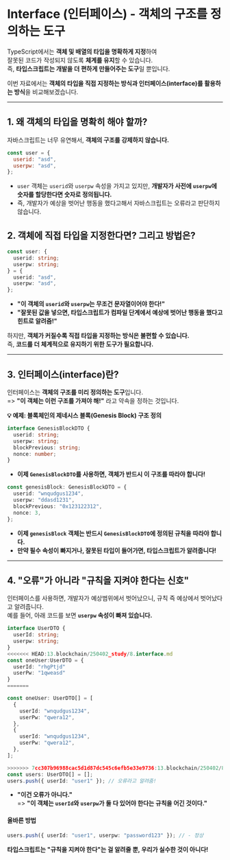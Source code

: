 # Interface (인터페이스) - 객체의 구조를 정의하는 도구

TypeScript에서는 **객체 및 배열의 타입을 명확하게 지정**하여  
잘못된 코드가 작성되지 않도록 **체계를 유지**할 수 있습니다.  
즉, **타입스크립트는 개발을 더 편하게 만들어주는 도구**일 뿐입니다.

이번 자료에서는 **객체의 타입을 직접 지정하는 방식과 인터페이스(interface)를 활용하는 방식**을 비교해보겠습니다.

---

## 1. 왜 객체의 타입을 명확히 해야 할까?

자바스크립트는 너무 유연해서, **객체의 구조를 강제하지 않습니다.**

```js
const user = {
  userid: "asd",
  userpw: "asd",
};
```

- `user` 객체는 `userid`와 `userpw` 속성을 가지고 있지만, **개발자가 사전에 `userpw`에 숫자를 할당한다면 숫자로 정의됩니다.**
- 즉, 개발자가 예상을 벗어난 행동을 했다고해서 자바스크립트는 오류라고 판단하지 않습니다.

## **2. 객체에 직접 타입을 지정한다면? 그리고 방법은?**

```ts
const user: {
  userid: string;
  userpw: string;
} = {
  userid: "asd",
  userpw: "asd",
};
```

- **"이 객체의 `userid`와 `userpw`는 무조건 문자열이어야 한다!"**
- **"잘못된 값을 넣으면, 타입스크립트가 컴파일 단계에서 예상에 벗어난 행동을 했다고 힌트로 알려줌!"**

하지만, **객체가 커질수록 직접 타입을 지정하는 방식은 불편할 수 있습니다.**  
즉, **코드를 더 체계적으로 유지하기 위한 도구가 필요합니다.**

---

## **3. 인터페이스(interface)란?**

인터페이스는 **객체의 구조를 미리 정의하는 도구**입니다.  
=> **"이 객체는 이런 구조를 가져야 해!"** 라고 약속을 정하는 것입니다.

**💡 예제: 블록체인의 제네시스 블록(Genesis Block) 구조 정의**

```ts
interface GenesisBlockDTO {
  userid: string;
  userpw: string;
  blockPrevious: string;
  nonce: number;
}
```

- **이제 `GenesisBlockDTO`를 사용하면, 객체가 반드시 이 구조를 따라야 합니다!**

```ts
const genesisBlock: GenesisBlockDTO = {
  userid: "wnqudgus1234",
  userpw: "ddasd1231",
  blockPrevious: "0x123122312",
  nonce: 3,
};
```

- **이제 `genesisBlock` 객체는 반드시 `GenesisBlockDTO`에 정의된 규칙을 따라야 합니다.**
- **만약 필수 속성이 빠지거나, 잘못된 타입이 들어가면, 타입스크립트가 알려줍니다!**

---

## **4. "오류"가 아니라 "규칙을 지켜야 한다는 신호"**

인터페이스를 사용하면, 개발자가 예상범위에서 벗어났으니, 규칙 즉 예상에서 벗어났다고 알려줍니다.  
예를 들어, 아래 코드를 보면 **`userpw` 속성이 빠져 있습니다.**

```ts
interface UserDTO {
  userId: string;
  userpw: string;
}
<<<<<<< HEAD:13.blockchain/250402_study/8.interface.md
const oneUser:UserDTO = {
  userId: "rhgPtjd"
  userPw: "1qweasd"
}
=======

const oneUser: UserDTO[] = [
  {
    userId: "wnqudgus1234",
    userPw: "qwera12",
  },
  {
    userId: "wnqudgus1234",
    userPw: "qwera12",
  },
];

>>>>>>> 7cc307b96988cac5d1d87dc545c6efb5e33e9736:13.blockchain/250402/8.interface.md
const users: UserDTO[] = [];
users.push({ userId: "user1" }); // 오류라고 알려줌!
```

- **"이건 오류가 아니다."**  
  => **"이 객체는 `userId`와 `userpw`가 둘 다 있어야 한다는 규칙을 어긴 것이다."**

#### **올바른 방법**

```ts
users.push({ userId: "user1", userpw: "password123" }); // - 정상
```

**타입스크립트는 "규칙을 지켜야 한다"는 걸 알려줄 뿐, 우리가 실수한 것이 아니다!**
